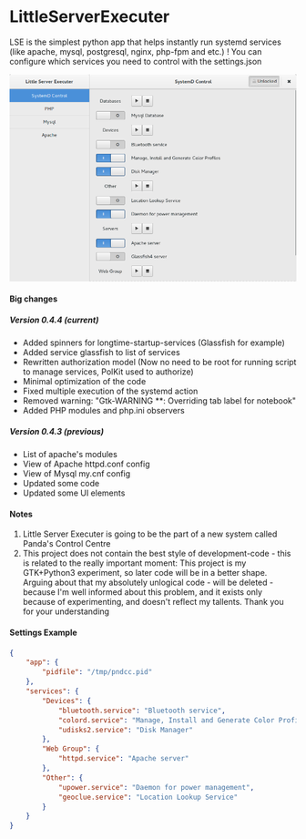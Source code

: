 # LittleServerExecuter
LSE is the simplest python app that helps instantly run systemd services
(like apache, mysql, postgresql, nginx, php-fpm and etc.)
! You can configure which services you need to control with the settings.json

![alt tag](https://github.com/PandaHugMonster/LittleServerExecuter/blob/master/picture_preview_v0.4.4.png)

#### Big changes

##### Version 0.4.4 (current)
 * Added spinners for longtime-startup-services (Glassfish for example)
 * Added service glassfish to list of services
 * Rewritten authorization model (Now no need to be root for running script to manage services, PolKit used to authorize)
 * Minimal optimization of the code
 * Fixed multiple execution of the systemd action
 * Removed warning: "Gtk-WARNING **: Overriding tab label for notebook"
 * Added PHP modules and php.ini observers

##### Version 0.4.3 (previous)
 * List of apache's modules
 * View of Apache httpd.conf config
 * View of Mysql my.cnf config
 * Updated some code
 * Updated some UI elements


#### Notes

1. Little Server Executer is going to be the part
of a new system called Panda's Control Centre
2. This project does not contain the best style of development-code - this is related
to the really important moment: This project is my GTK+Python3 experiment, so later
code will be in a better shape. Arguing about that my absolutely unlogical code -
will be deleted - because I'm well informed about this problem, and it exists only
because of experimenting, and doesn't reflect my tallents. Thank you for your understanding

#### Settings Example
```json
{
	"app": {
		"pidfile": "/tmp/pndcc.pid"
	},
	"services": {
		"Devices": {
			"bluetooth.service": "Bluetooth service",
			"colord.service": "Manage, Install and Generate Color Profiles",
			"udisks2.service": "Disk Manager"
		},
		"Web Group": {
			"httpd.service": "Apache server"
		},
		"Other": {
			"upower.service": "Daemon for power management",
			"geoclue.service": "Location Lookup Service"
		}
	}
}
````
